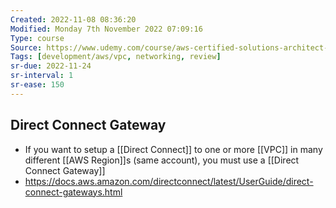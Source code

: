 ```yaml
---
Created: 2022-11-08 08:36:20
Modified: Monday 7th November 2022 07:09:16
Type: course
Source: https://www.udemy.com/course/aws-certified-solutions-architect-associate-saa-c01/?xref=E0Aed11STH4LPUQvCz0GJFABTmM=
Tags: [development/aws/vpc, networking, review]
sr-due: 2022-11-24
sr-interval: 1
sr-ease: 150
---
```


## Direct Connect Gateway

- If you want to setup a [[Direct Connect]] to one or more [[VPC]] in many different [[AWS Region]]s (same account), you must use a [[Direct Connect Gateway]]
- https://docs.aws.amazon.com/directconnect/latest/UserGuide/direct-connect-gateways.html